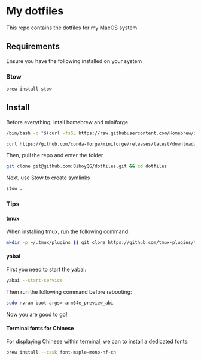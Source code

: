 # My dotfiles

This repo contains the dotfiles for my MacOS system

## Requirements

Ensure you have the following installed on your system

### Stow 

```bash
brew install stow
```

## Install

Before everything, intall homebrew and miniforge.

```bash
/bin/bash -c "$(curl -fsSL https://raw.githubusercontent.com/Homebrew/install/HEAD/install.sh)"
```

```bash
curl https://github.com/conda-forge/miniforge/releases/latest/download/Miniforge3-MacOSX-arm64.sh | sh
```

Then, pull the repo and enter the folder

```bash
git clone git@github.com:BiboyQG/dotfiles.git && cd dotfiles
```

Next, use Stow to create symlinks

```bash
stow .
```

### Tips

#### tmux

When installing tmux, run the following command:

```bash
mkdir -p ~/.tmux/plugins $$ git clone https://github.com/tmux-plugins/tpm ~/.tmux/plugins/tpm
```

#### yabai

First you need to start the yabai:

```bash
yabai --start-service
```

Then run the following command before rebooting:

```bash
sudo nvram boot-args=-arm64e_preview_abi
```

Now you are good to go!


#### Terminal fonts for Chinese

For displaying Chinese within terminal, we can to install a dedicated fonts:

```bash
brew install --cask font-maple-mono-nf-cn
```
